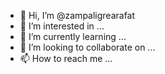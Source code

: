 - 👋 Hi, I’m @zampaligrearafat
- 👀 I’m interested in ...
- 🌱 I’m currently learning ...
- 💞️ I’m looking to collaborate on ...
- 📫 How to reach me ...

<!---
zampaligrearafat/zampaligrearafat is a ✨ special ✨ repository because its `README.md` (this file) appears on your GitHub profile.
You can click the Preview link to take a look at your changes.
--->


